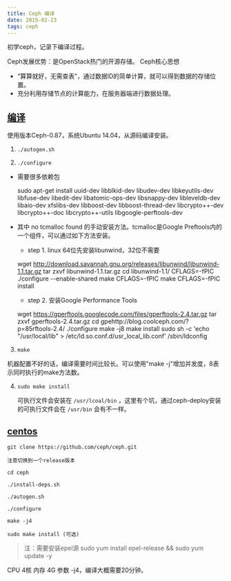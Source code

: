 ```yaml
---
title: Ceph 编译
date: 2015-02-23
tags: ceph
---
```


初学ceph，记录下编译过程。

<!--more-->

Ceph发展优势：是OpenStack热门的开源存储。
Ceph核心思想
* “算算就好，无需查表”，通过数据ID的简单计算，就可以得到数据的存储位置。
* 充分利用存储节点的计算能力，在服务器端进行数据处理。

[编译](#编译)
---
使用版本Ceph-0.87，系统Ubuntu 14.04，从源码编译安装。

1. `./autogen.sh`

2. `./configure`

* 需要很多依赖包

    sudo apt-get install uuid-dev libblkid-dev libudev-dev libkeyutils-dev libfuse-dev libedit-dev libatomic-ops-dev libsnappy-dev libleveldb-dev libaio-dev xfslibs-dev libboost-dev libboost-thread-dev libcrypto++-dev libcrypto++-doc libcrypto++-utils libgoogle-perftools-dev

* 其中 no tcmalloc found 的手动安装方法。tcmalloc是Google Preftools内的一个组件，可以通过如下方法安装。

    + step 1. linux 64位先安装libunwind，32位不需要

    wget http://download.savannah.gnu.org/releases/libunwind/libunwind-1.1.tar.gz
    tar zxvf libunwind-1.1.tar.gz
    cd libunwind-1.1/
    CFLAGS=-fPIC ./configure --enable-shared
    make CFLAGS=-fPIC
    make CFLAGS=-fPIC install

    + step 2. 安装Google Performance Tools

    wget https://gperftools.googlecode.com/files/gperftools-2.4.tar.gz
    tar zxvf gperftools-2.4.tar.gz
    cd gpehttp://blog.coolceph.com/?p=85rftools-2.4/
    ./configure
    make -j8
    make install
    sudo sh -c 'echo "/usr/local/lib" > /etc/ld.so.conf.d/usr_local_lib.conf'
    /sbin/ldconfig

3. `make`

机器配置不好的话，编译需要时间比较长。可以使用"make -j"增加并发度，8表示同时执行的make方法数。

4. `sudo make install`

    可执行文件会安装在 `/usr/lcoal/bin` ，这里有个坑，通过ceph-deploy安装的可执行文件会在 `/usr/bin` 会有不一样。


[centos](#centos)
------

```
git clone https://github.com/ceph/ceph.git

注意切换到一个release版本

cd ceph

./install-deps.sh

./autogen.sh

./configure

make -j4

sudo make install (可选)
```

>注：需要安装epel源
sudo yum install epel-release && sudo yum update -y

CPU 4核 内存 4G 参数 -j4，编译大概需要20分钟。
